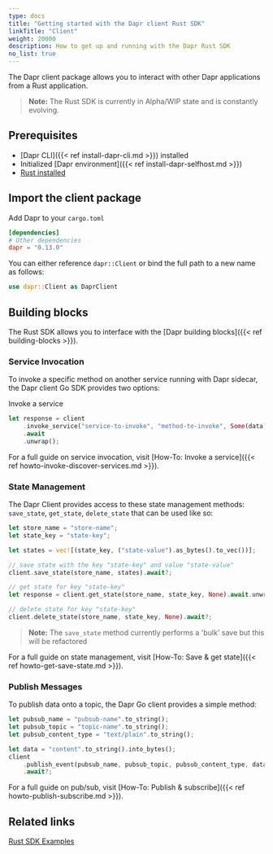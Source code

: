 ```yaml
---
type: docs
title: "Getting started with the Dapr client Rust SDK"
linkTitle: "Client"
weight: 20000
description: How to get up and running with the Dapr Rust SDK
no_list: true
---
```


The Dapr client package allows you to interact with other Dapr applications from a Rust application.

> **Note:** The Rust SDK is currently in Alpha/WIP state and is constantly evolving.

## Prerequisites

- [Dapr CLI]({{< ref install-dapr-cli.md >}}) installed
- Initialized [Dapr environment]({{< ref install-dapr-selfhost.md >}})
- [Rust installed](https://www.rust-lang.org/tools/install)


## Import the client package

Add Dapr to your `cargo.toml`

```toml
[dependencies]
# Other dependencies
dapr = "0.13.0"
```

You can either reference `dapr::Client` or bind the full path to a new name as follows:
```rust
use dapr::Client as DaprClient
```


## Building blocks

The Rust SDK allows you to interface with the [Dapr building blocks]({{< ref building-blocks >}}).

### Service Invocation

To invoke a specific method on another service running with Dapr sidecar, the Dapr client Go SDK provides two options:

Invoke a service
```rust
let response = client
    .invoke_service("service-to-invoke", "method-to-invoke", Some(data))
    .await
    .unwrap();
```


For a full guide on service invocation, visit [How-To: Invoke a service]({{< ref howto-invoke-discover-services.md >}}).

### State Management

The Dapr Client provides access to these state management methods:  `save_state`, `get_state`, `delete_state` that can be used like so:

```rust
let store_name = "store-name";
let state_key = "state-key";

let states = vec![(state_key, ("state-value").as_bytes().to_vec())];

// save state with the key "state-key" and value "state-value"
client.save_state(store_name, states).await?;

// get state for key "state-key"
let response = client.get_state(store_name, state_key, None).await.unwrap();

// delete state for key "state-key"
client.delete_state(store_name, state_key, None).await?;
```

> **Note:** The `save_state` method currently performs a 'bulk' save but this will be refactored


For a full guide on state management, visit [How-To: Save & get state]({{< ref howto-get-save-state.md >}}).

### Publish Messages
To publish data onto a topic, the Dapr Go client provides a simple method:

```rust
let pubsub_name = "pubsub-name".to_string();
let pubsub_topic = "topic-name".to_string();
let pubsub_content_type = "text/plain".to_string();

let data = "content".to_string().into_bytes();
client
    .publish_event(pubsub_name, pubsub_topic, pubsub_content_type, data, None)
    .await?;
```

For a full guide on pub/sub, visit [How-To: Publish & subscribe]({{< ref howto-publish-subscribe.md >}}).

## Related links
[Rust SDK Examples](https://github.com/dapr/rust-sdk/tree/master/examples)
